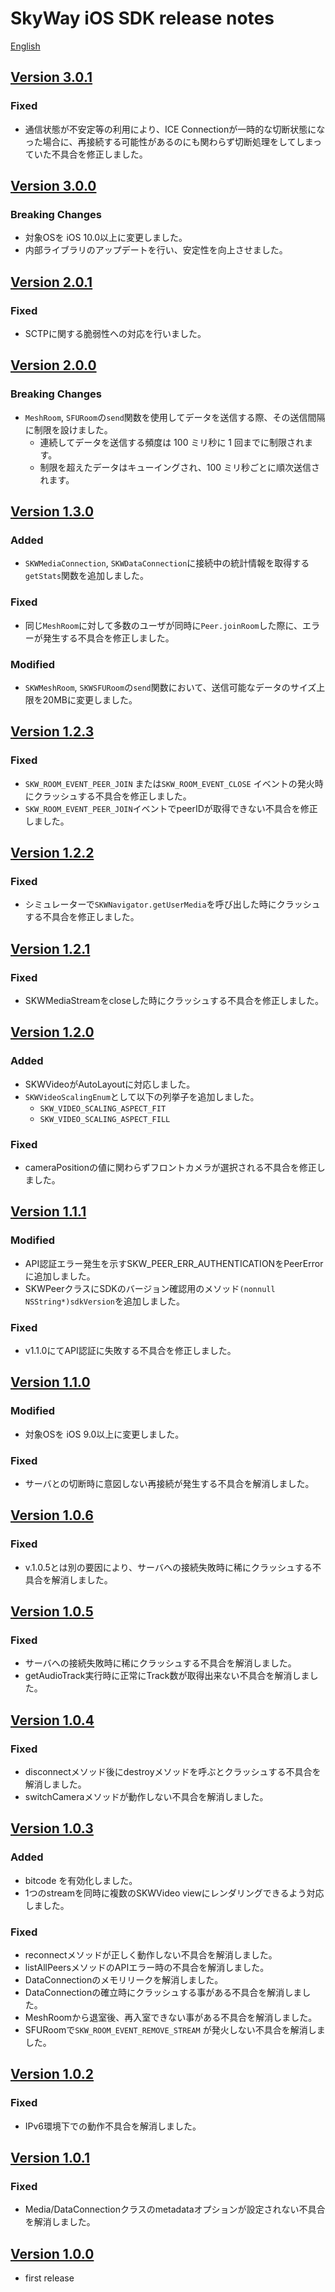 # SkyWay iOS SDK release notes

[English](./release-notes.en.md)

## [Version 3.0.1](https://github.com/skyway/skyway-ios-sdk/releases/tag/v3.0.1)

### Fixed
- 通信状態が不安定等の利用により、ICE Connectionが一時的な切断状態になった場合に、再接続する可能性があるのにも関わらず切断処理をしてしまっていた不具合を修正しました。

## [Version 3.0.0](https://github.com/skyway/skyway-ios-sdk/releases/tag/v3.0.0)

### Breaking Changes

- 対象OSを iOS 10.0以上に変更しました。
- 内部ライブラリのアップデートを行い、安定性を向上させました。

## [Version 2.0.1](https://github.com/skyway/skyway-ios-sdk/releases/tag/v2.0.1)

### Fixed

- SCTPに関する脆弱性への対応を行いました。

## [Version 2.0.0](https://github.com/skyway/skyway-ios-sdk/releases/tag/v2.0.0)

### Breaking Changes

- `MeshRoom`, `SFURoom`の`send`関数を使用してデータを送信する際、その送信間隔に制限を設けました。
  - 連続してデータを送信する頻度は 100 ミリ秒に 1 回までに制限されます。
  - 制限を超えたデータはキューイングされ、100 ミリ秒ごとに順次送信されます。

## [Version 1.3.0](https://github.com/skyway/skyway-ios-sdk/releases/tag/v1.3.0)

### Added

- `SKWMediaConnection`, `SKWDataConnection`に接続中の統計情報を取得する`getStats`関数を追加しました。

### Fixed

- 同じ`MeshRoom`に対して多数のユーザが同時に`Peer.joinRoom`した際に、エラーが発生する不具合を修正しました。

### Modified

- `SKWMeshRoom`, `SKWSFURoom`の`send`関数において、送信可能なデータのサイズ上限を20MBに変更しました。

## [Version 1.2.3](https://github.com/skyway/skyway-ios-sdk/releases/tag/v1.2.3)

### Fixed

- `SKW_ROOM_EVENT_PEER_JOIN` または`SKW_ROOM_EVENT_CLOSE` イベントの発火時にクラッシュする不具合を修正しました。
- `SKW_ROOM_EVENT_PEER_JOIN`イベントでpeerIDが取得できない不具合を修正しました。

## [Version 1.2.2](https://github.com/skyway/skyway-ios-sdk/releases/tag/v1.2.2)

### Fixed

- シミュレーターで`SKWNavigator.getUserMedia`を呼び出した時にクラッシュする不具合を修正しました。

## [Version 1.2.1](https://github.com/skyway/skyway-ios-sdk/releases/tag/v1.2.1)

### Fixed

- SKWMediaStreamをcloseした時にクラッシュする不具合を修正しました。

## [Version 1.2.0](https://github.com/skyway/skyway-ios-sdk/releases/tag/v1.2.0)

### Added

- SKWVideoがAutoLayoutに対応しました。
- `SKWVideoScalingEnum`として以下の列挙子を追加しました。
  - `SKW_VIDEO_SCALING_ASPECT_FIT`
  - `SKW_VIDEO_SCALING_ASPECT_FILL`

### Fixed

- cameraPositionの値に関わらずフロントカメラが選択される不具合を修正しました。

## [Version 1.1.1](https://github.com/skyway/skyway-ios-sdk/releases/tag/v1.1.1)

### Modified

- API認証エラー発生を示すSKW_PEER_ERR_AUTHENTICATIONをPeerErrorに追加しました。
- SKWPeerクラスにSDKのバージョン確認用のメソッド`(nonnull NSString*)sdkVersion`を追加しました。

### Fixed

- v1.1.0にてAPI認証に失敗する不具合を修正しました。

## [Version 1.1.0](https://github.com/skyway/skyway-ios-sdk/releases/tag/v1.1.0)

### Modified

- 対象OSを iOS 9.0以上に変更しました。

### Fixed

- サーバとの切断時に意図しない再接続が発生する不具合を解消しました。

## [Version 1.0.6](https://github.com/skyway/skyway-ios-sdk/releases/tag/v1.0.6)

### Fixed

- v.1.0.5とは別の要因により、サーバへの接続失敗時に稀にクラッシュする不具合を解消しました。

## [Version 1.0.5](https://github.com/skyway/skyway-ios-sdk/releases/tag/v1.0.5)

### Fixed

- サーバへの接続失敗時に稀にクラッシュする不具合を解消しました。
- getAudioTrack実行時に正常にTrack数が取得出来ない不具合を解消しました。

## [Version 1.0.4](https://github.com/skyway/skyway-ios-sdk/releases/tag/v1.0.4)

### Fixed

- disconnectメソッド後にdestroyメソッドを呼ぶとクラッシュする不具合を解消しました。
- switchCameraメソッドが動作しない不具合を解消しました。

## [Version 1.0.3](https://github.com/skyway/skyway-ios-sdk/releases/tag/v1.0.3)

### Added

- bitcode を有効化しました。
- 1つのstreamを同時に複数のSKWVideo viewにレンダリングできるよう対応しました。

### Fixed

- reconnectメソッドが正しく動作しない不具合を解消しました。
- listAllPeersメソッドのAPIエラー時の不具合を解消しました。
- DataConnectionのメモリリークを解消しました。
- DataConnectionの確立時にクラッシュする事がある不具合を解消しました。
- MeshRoomから退室後、再入室できない事がある不具合を解消しました。
- SFURoomで`SKW_ROOM_EVENT_REMOVE_STREAM` が発火しない不具合を解消しました。

## [Version 1.0.2](https://github.com/skyway/skyway-ios-sdk/releases/tag/v1.0.2)

### Fixed

- IPv6環境下での動作不具合を解消しました。

## [Version 1.0.1](https://github.com/skyway/skyway-ios-sdk/releases/tag/v1.0.1)

### Fixed

- Media/DataConnectionクラスのmetadataオプションが設定されない不具合を解消しました。

## [Version 1.0.0](https://github.com/skyway/skyway-ios-sdk/releases/tag/v1.0.0)

- first release
